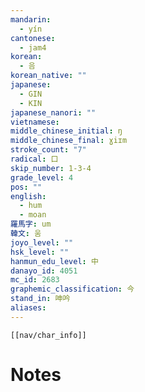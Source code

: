 ```yaml
---
mandarin:
  - yín
cantonese:
  - jam4
korean:
  - 음
korean_native: ""
japanese:
  - GIN
  - KIN
japanese_nanori: ""
vietnamese:
middle_chinese_initial: ŋ
middle_chinese_final: ɣiɪm
stroke_count: "7"
radical: 口
skip_number: 1-3-4
grade_level: 4
pos: ""
english:
  - hum
  - moan
羅馬字: um
韓文: 움
joyo_level: ""
hsk_level: ""
hanmun_edu_level: 中
danayo_id: 4051
mc_id: 2683
graphemic_classification: 今
stand_in: 呻吟
aliases:
---
```

```meta-bind-embed
[[nav/char_info]]
```

# Notes
